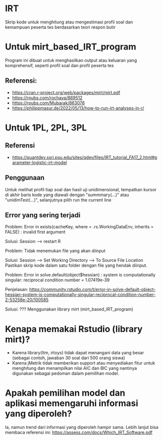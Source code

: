 # IRT
 Skrip kode untuk menghitung atau mengestimasi profil soal dan kemampuan peserta tes berdasarkan teori respon butir

# Untuk mirt_based_IRT_program
Program ini dibuat untuk menghasilkan output atau keluaran yang komprehensif, seperti profil soal dan profil peserta tes
## Referensi:
- https://cran.r-project.org/web/packages/mirt/mirt.pdf
- https://rpubs.com/rochaya/889512
- https://rpubs.com/Mubarak/863076
- https://philippmasur.de/2022/05/13/how-to-run-irt-analyses-in-r/


# Untuk 1PL, 2PL, 3PL
## Referensi
- https://quantdev.ssri.psu.edu/sites/qdev/files/IRT_tutorial_FA17_2.html#parameter-logistic-irt-model


## Penggunaan 
Untuk melihat profil tiap soal dan hasil uji unidimensional, tempatkan kursor di akhir baris kode yang diawali dengan "summmary(...)" atau "unidimTest(...)", selanjutnya  pilih run the current line


## Error yang sering terjadi
Problem:
Error in exists(cacheKey, where = .rs.WorkingDataEnv, inherits = FALSE) : 
  invalid first argument

Solusi: Session --> restart R


Problem:
Tidak menemukan file yang akan diinput

Solusi: Session --> Set Working Directory --> To Source File Location
Pastikan skrip kode dalam satu folder dengan file yang hendak diinput.


Problem:
Error in solve.default(object$hessian) : 
  system is computationally singular: reciprocal condition number = 1.07419e-39

Penjelasan: https://community.rstudio.com/t/error-in-solve-default-object-hessian-system-is-computationally-singular-reciprocal-condition-number-2-53258e-20/100585

Solusi: ??? Menggunakan library mirt (mirt_based_IRT_program)

# Kenapa memakai Rstudio (library mirt)?
- Karena library(ltm, irtoys) tidak dapat menangani data yang besar (sebagai contoh, jawaban 30 soal dari 500 orang siswa)
- Karena jMetrik tidak memberikan support atau menyediakan fitur untuk menghitung dan menampilkan nilai AIC dan BIC yang nantinya digunakan sebagai pedoman dalam pemilihan model.

# Apakah pemilihan model dan aplikasi memengaruhi informasi yang diperoleh?
Ia, namun trend dari informasi yang diperoleh hampir sama. Lebih lanjut bisa membaca referensi ini: https://assess.com/docs/Which_IRT_Software.pdf




